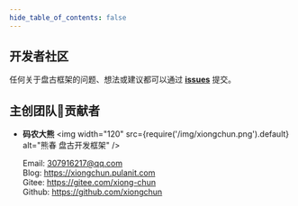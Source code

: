 ```yaml
---
hide_table_of_contents: false
---
```

<head>
  <title>盘古开发框架 | 开发者社区 | 微信交流群 | 作者Email</title>
  <meta name="keywords" content="盘古开发框架 | 致敬 & 鸣谢" />
  <meta name="description" content="盘古开发框架是一套轻量稳健的工业级分布式微服务开发治理框架（兼容单体分层架构）" />
</head>

## 开发者社区

任何关于盘古框架的问题、想法或建议都可以通过 [**issues**](https://gitee.com/pulanos/pangu-framework/issues?state=all) 提交。

 ## 主创团队🍃贡献者

- **码农大熊**
<img width="120" src={require('/img/xiongchun.png').default} alt="熊春 盘古开发框架" />

  Email: 307916217@qq.com   
  Blog: https://xiongchun.pulanit.com   
  Gitee: https://gitee.com/xiong-chun    
  Github: https://github.com/xiongchun  